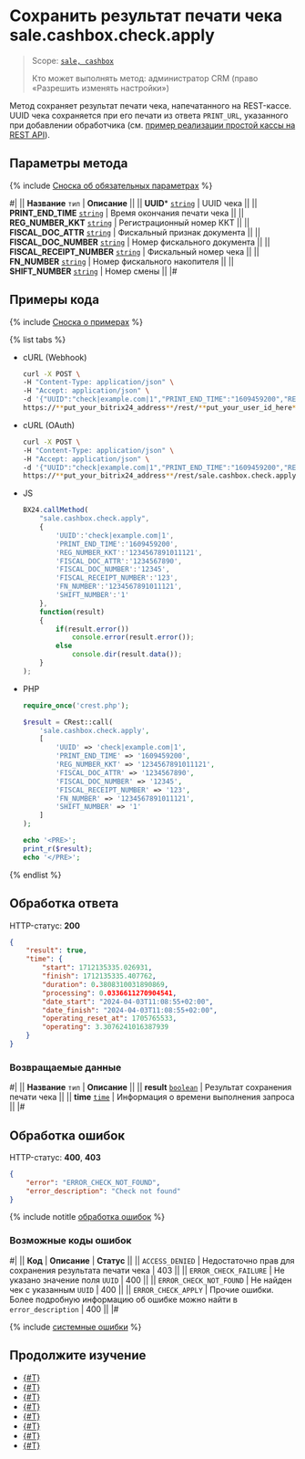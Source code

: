 # Сохранить результат печати чека sale.cashbox.check.apply

> Scope: [`sale, cashbox`](../../scopes/permissions.md)
>
> Кто может выполнять метод: администратор CRM (право «Разрешить изменять настройки»)

Метод сохраняет результат печати чека, напечатанного на REST-кассе. UUID чека сохраняется при его печати из ответа `PRINT_URL`, указанного при добавлении обработчика (см. [пример реализации простой кассы на REST API](../../../tutorials/sale/cashbox-add-example.md)).

## Параметры метода

{% include [Сноска об обязательных параметрах](../../../_includes/required.md) %}

#|
|| **Название**
`тип` | **Описание** ||
|| **UUID***
[`string`](../../data-types.md) | UUID чека ||
|| **PRINT_END_TIME**
[`string`](../../data-types.md) | Время окончания печати чека ||
|| **REG_NUMBER_KKT**
[`string`](../../data-types.md) | Регистрационный номер ККТ ||
|| **FISCAL_DOC_ATTR**
[`string`](../../data-types.md) | Фискальный признак документа ||
|| **FISCAL_DOC_NUMBER**
[`string`](../../data-types.md) | Номер фискального документа ||
|| **FISCAL_RECEIPT_NUMBER**
[`string`](../../data-types.md) | Фискальный номер чека ||
|| **FN_NUMBER**
[`string`](../../data-types.md) | Номер фискального накопителя ||
|| **SHIFT_NUMBER**
[`string`](../../data-types.md) | Номер смены ||
|#

## Примеры кода

{% include [Сноска о примерах](../../../_includes/examples.md) %}

{% list tabs %}

- cURL (Webhook)

    ```bash
    curl -X POST \
    -H "Content-Type: application/json" \
    -H "Accept: application/json" \
    -d '{"UUID":"check|example.com|1","PRINT_END_TIME":"1609459200","REG_NUMBER_KKT":"1234567891011121","FISCAL_DOC_ATTR":"1234567890","FISCAL_DOC_NUMBER":"12345","FISCAL_RECEIPT_NUMBER":"123","FN_NUMBER":"1234567891011121","SHIFT_NUMBER":"1"}' \
    https://**put_your_bitrix24_address**/rest/**put_your_user_id_here**/**put_your_webbhook_here**/sale.cashbox.check.apply
    ```

- cURL (OAuth)

    ```bash
    curl -X POST \
    -H "Content-Type: application/json" \
    -H "Accept: application/json" \
    -d '{"UUID":"check|example.com|1","PRINT_END_TIME":"1609459200","REG_NUMBER_KKT":"1234567891011121","FISCAL_DOC_ATTR":"1234567890","FISCAL_DOC_NUMBER":"12345","FISCAL_RECEIPT_NUMBER":"123","FN_NUMBER":"1234567891011121","SHIFT_NUMBER":"1","auth":"**put_access_token_here**"}' \
    https://**put_your_bitrix24_address**/rest/sale.cashbox.check.apply
    ```

- JS

    ```js
    BX24.callMethod(
        "sale.cashbox.check.apply",
        {
            'UUID':'check|example.com|1',
            'PRINT_END_TIME':'1609459200',
            'REG_NUMBER_KKT':'1234567891011121',
            'FISCAL_DOC_ATTR':'1234567890',
            'FISCAL_DOC_NUMBER':'12345',
            'FISCAL_RECEIPT_NUMBER':'123',
            'FN_NUMBER':'1234567891011121',
            'SHIFT_NUMBER':'1'
        },
        function(result)
        {
            if(result.error())
                console.error(result.error());
            else
                console.dir(result.data());
        }
    );
    ```

- PHP

    ```php
    require_once('crest.php');

    $result = CRest::call(
        'sale.cashbox.check.apply',
        [
            'UUID' => 'check|example.com|1',
            'PRINT_END_TIME' => '1609459200',
            'REG_NUMBER_KKT' => '1234567891011121',
            'FISCAL_DOC_ATTR' => '1234567890',
            'FISCAL_DOC_NUMBER' => '12345',
            'FISCAL_RECEIPT_NUMBER' => '123',
            'FN_NUMBER' => '1234567891011121',
            'SHIFT_NUMBER' => '1'
        ]
    );

    echo '<PRE>';
    print_r($result);
    echo '</PRE>';
    ```

{% endlist %}

## Обработка ответа

HTTP-статус: **200**

```json
{
    "result": true,
    "time": {
        "start": 1712135335.026931,
        "finish": 1712135335.407762,
        "duration": 0.3808310031890869,
        "processing": 0.0336611270904541,
        "date_start": "2024-04-03T11:08:55+02:00",
        "date_finish": "2024-04-03T11:08:55+02:00",
        "operating_reset_at": 1705765533,
        "operating": 3.3076241016387939
    }
}
```

### Возвращаемые данные

#|
|| **Название**
`тип` | **Описание** ||
|| **result**
[`boolean`](../../data-types.md) | Результат сохранения печати чека ||
|| **time**
[`time`](../../data-types.md) | Информация о времени выполнения запроса ||
|#

## Обработка ошибок

HTTP-статус: **400**, **403**

```json
{ 
    "error": "ERROR_CHECK_NOT_FOUND", 
    "error_description": "Check not found" 
}
```

{% include notitle [обработка ошибок](../../../_includes/error-info.md) %}

### Возможные коды ошибок

#|
|| **Код** | **Описание** | **Статус** ||
|| `ACCESS_DENIED` | Недостаточно прав для сохранения результата печати чека | 403 ||
|| `ERROR_CHECK_FAILURE` | Не указано значение поля `UUID` | 400 ||
|| `ERROR_CHECK_NOT_FOUND` | Не найден чек с указанным `UUID` | 400 ||
|| `ERROR_CHECK_APPLY` | Прочие ошибки. Более подробную информацию об ошибке можно найти в `error_description` | 400 ||
|#

{% include [системные ошибки](../../../_includes/system-errors.md) %}

## Продолжите изучение

- [{#T}](./sale-cashbox-handler-add.md)
- [{#T}](./sale-cashbox-handler-update.md)
- [{#T}](./sale-cashbox-handler-list.md)
- [{#T}](./sale-cashbox-handler-delete.md)
- [{#T}](./sale-cashbox-add.md)
- [{#T}](./sale-cashbox-update.md)
- [{#T}](./sale-cashbox-list.md)
- [{#T}](./sale-cashbox-delete.md)